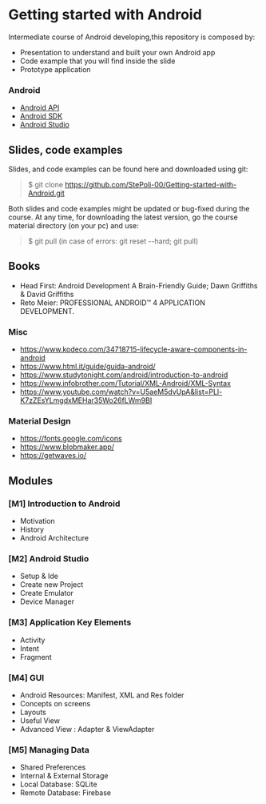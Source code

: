 # Getting started with Android
Intermediate course of Android developing,this repository is composed by:
* Presentation to understand and built your own Android app
* Code example that you will find inside the slide
* Prototype application 

### Android 
* [Android API](https://developer.android.com/reference)
* [Android SDK](https://developer.android.com/studio/releases/platform-tools)
* [Android Studio](https://developer.android.com/studio)

## Slides, code examples
Slides, and code examples can be found here and downloaded using git:

> $ git clone https://github.com/StePoli-00/Getting-started-with-Android.git

Both slides and code examples might be updated or bug-fixed during the course. At any time, for downloading the latest version, go the course material directory (on your pc) and use:

> $ git pull (in case of errors: git reset --hard; git pull)

## Books
* Head First: Android Development  A Brain-Friendly Guide; Dawn Griffiths & David Griffiths 
* Reto Meier: PROFESSIONAL ANDROID™ 4 APPLICATION DEVELOPMENT.

### Misc
* https://www.kodeco.com/34718715-lifecycle-aware-components-in-android 
* https://www.html.it/guide/guida-android/ 
* https://www.studytonight.com/android/introduction-to-android
* https://www.infobrother.com/Tutorial/XML-Android/XML-Syntax
* https://www.youtube.com/watch?v=U5aeM5dvUpA&list=PLl-K7zZEsYLmgdxMEHar35Wo26fLWm9BI 

### Material Design
* https://fonts.google.com/icons
* https://www.blobmaker.app/
* https://getwaves.io/


##  Modules
### [M1] Introduction to Android
* Motivation
* History
* Android Architecture

### [M2] Android Studio	
* Setup & Ide
* Create new Project
* Create Emulator
* Device Manager

### [M3] Application Key Elements
* Activity
* Intent
* Fragment

### [M4] GUI
* Android Resources: Manifest, XML and Res folder
* Concepts on screens
* Layouts
* Useful View
* Advanced View : Adapter & ViewAdapter 

### [M5] Managing Data
* Shared Preferences
* Internal & External Storage
* Local Database: SQLite 
* Remote Database: Firebase




